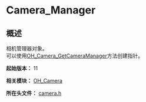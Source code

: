 # Camera_Manager
<!--Kit: Camera Kit-->
<!--Subsystem: Multimedia-->
<!--Owner: @qano-->
<!--SE: @leo_ysl-->
<!--TSE: @xchaosioda-->

## 概述

相机管理器对象。<br> 可以使用[OH_Camera_GetCameraManager](capi-camera-h.md#oh_camera_getcameramanager)方法创建指针。

**起始版本：** 11

**相关模块：** [OH_Camera](capi-oh-camera.md)

**所在头文件：** [camera.h](capi-camera-h.md)

